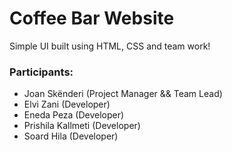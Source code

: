 # Coffee Bar Website

Simple UI built using HTML, CSS and team work!

### Participants:

- Joan Skënderi (Project Manager && Team Lead)
- Elvi Zani (Developer)
- Eneda Peza (Developer)
- Prishila Kallmeti (Developer)
- Soard Hila (Developer)
